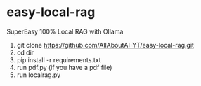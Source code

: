 # easy-local-rag
SuperEasy 100% Local RAG with Ollama

1. git clone https://github.com/AllAboutAI-YT/easy-local-rag.git
2. cd dir
3. pip install -r requirements.txt
4. run pdf.py (if you have a pdf file)
5. run localrag.py
   

